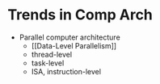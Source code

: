 # Trends in Comp Arch
- Parallel computer architecture
	- [[Data-Level Parallelism]]
	- thread-level
	- task-level
	- ISA, instruction-level
